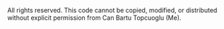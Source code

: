 All rights reserved. This code cannot be copied, modified, or distributed without explicit permission from Can Bartu Topcuoglu (Me).
